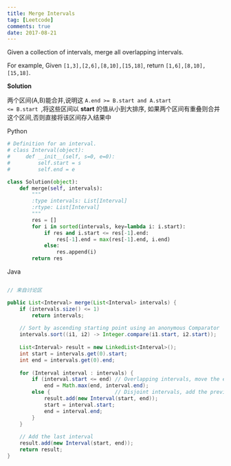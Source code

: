 ```yaml
---
title: Merge Intervals
tag: [Leetcode]
comments: true
date: 2017-08-21
---
```






Given a collection of intervals, merge all overlapping intervals.

For example,
Given <code>[1,3],[2,6],[8,10],[15,18]</code>,
return <code>[1,6],[8,10],[15,18]</code>.

**Solution**

两个区间(A,B)能合并,说明这 <code>A.end >= B.start and A.start <= B.start </code>,将这些区间以 **start** 的值从小到大排序,
如果两个区间有重叠则合并这个区间,否则直接将该区间存入结果中


Python 

```python
# Definition for an interval.
# class Interval(object):
#     def __init__(self, s=0, e=0):
#         self.start = s
#         self.end = e

class Solution(object):
    def merge(self, intervals):
        """
        :type intervals: List[Interval]
        :rtype: List[Interval]
        """
        res = []
        for i in sorted(intervals, key=lambda i: i.start):
            if res and i.start <= res[-1].end:
                res[-1].end = max(res[-1].end, i.end)
            else:
                res.append(i)
        return res
```


Java

```java

// 来自讨论区

public List<Interval> merge(List<Interval> intervals) {
    if (intervals.size() <= 1)
        return intervals;
    
    // Sort by ascending starting point using an anonymous Comparator
    intervals.sort((i1, i2) -> Integer.compare(i1.start, i2.start));
    
    List<Interval> result = new LinkedList<Interval>();
    int start = intervals.get(0).start;
    int end = intervals.get(0).end;
    
    for (Interval interval : intervals) {
        if (interval.start <= end) // Overlapping intervals, move the end if needed
            end = Math.max(end, interval.end);
        else {                     // Disjoint intervals, add the previous one and reset bounds
            result.add(new Interval(start, end));
            start = interval.start;
            end = interval.end;
        }
    }
    
    // Add the last interval
    result.add(new Interval(start, end));
    return result;
}
```